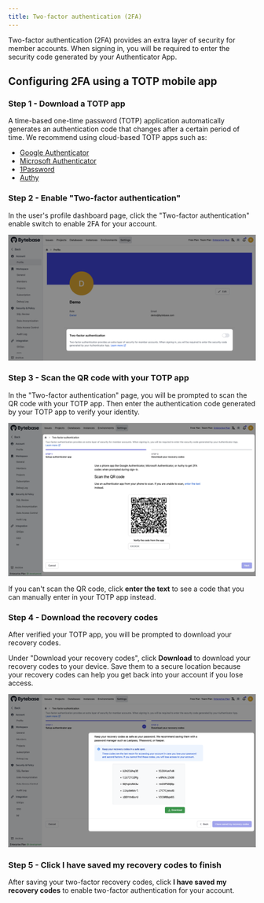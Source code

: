 ```yaml
---
title: Two-factor authentication (2FA)
---
```


Two-factor authentication (2FA) provides an extra layer of security for member accounts. When signing in, you will be required to enter the security code generated by your Authenticator App.

## Configuring 2FA using a TOTP mobile app

### Step 1 - Download a TOTP app

A time-based one-time password (TOTP) application automatically generates an authentication code that changes after a certain period of time. We recommend using cloud-based TOTP apps such as:

- [Google Authenticator](https://googleauthenticator.net/)
- [Microsoft Authenticator](https://www.microsoft.com/en-us/security/mobile-authenticator-app/)
- [1Password](https://support.1password.com/one-time-passwords/)
- [Authy](https://authy.com/)

### Step 2 - Enable "Two-factor authentication"

In the user's profile dashboard page, click the "Two-factor authentication" enable switch to enable 2FA for your account.

![enable-2fa](/static/docs/authentication/2fa/enable-2fa.webp)

### Step 3 - Scan the QR code with your TOTP app

In the "Two-factor authentication" page, you will be prompted to scan the QR code with your TOTP app. Then enter the authentication code generated by your TOTP app to verify your identity.

![2fa-setup-step1](/static/docs/authentication/2fa/2fa-setup-step1.webp)

If you can't scan the QR code, click **enter the text** to see a code that you can manually enter in your TOTP app instead.

### Step 4 - Download the recovery codes

After verified your TOTP app, you will be prompted to download your recovery codes.

Under "Download your recovery codes", click **Download** to download your recovery codes to your device. Save them to a secure location because your recovery codes can help you get back into your account if you lose access.

![2fa-setup-step2](/static/docs/authentication/2fa/2fa-setup-step2.webp)

### Step 5 - Click **I have saved my recovery codes** to finish

After saving your two-factor recovery codes, click **I have saved my recovery codes** to enable two-factor authentication for your account.
